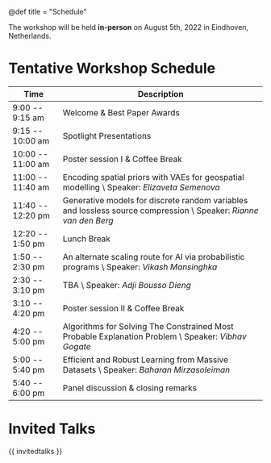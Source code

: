 @def title = "Schedule"

The workshop will be held **in-person** on August 5th, 2022 in Eindhoven, Netherlands.

# Tentative Workshop Schedule

| Time | Description |
|-----------|-----------|
| 9:00 -- 9:15 am | Welcome & Best Paper Awards | 
| 9:15 -- 10:00 am | Spotlight Presentations |
| 10:00 -- 11:00 am | Poster session I & Coffee Break |
| 11:00 -- 11:40 am | Encoding spatial priors with VAEs for geospatial modelling \\ Speaker: _Elizaveta Semenova_ |
| 11:40 -- 12:20 pm | Generative models for discrete random variables and lossless source compression \\ Speaker: _Rianne van den Berg_ |
| 12:20 -- 1:50 pm | Lunch Break |
| 1:50 -- 2:30 pm | An alternate scaling route for AI via probabilistic programs \\ Speaker: _Vikash Mansinghka_ |
| 2:30 -- 3:10 pm | TBA \\ Speaker: _Adji Bousso Dieng_ |
| 3:10 -- 4:20 pm | Poster session II & Coffee Break |
| 4:20 -- 5:00 pm | Algorithms for Solving The Constrained Most Probable Explanation Problem \\ Speaker: _Vibhav Gogate_ |
| 5:00 -- 5:40 pm | Efficient and Robust Learning from Massive Datasets \\ Speaker: _Baharan Mirzasoleiman_ |
| 5:40 -- 6:00 pm | Panel discussion & closing remarks |


# Invited Talks

{{ invitedtalks }}

